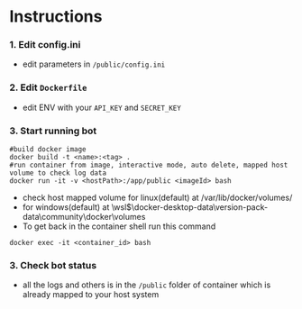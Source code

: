 # Instructions

### 1. Edit config.ini

- edit parameters in `/public/config.ini`

### 2. Edit `Dockerfile`

- edit ENV with your `API_KEY` and `SECRET_KEY`

### 3. Start running bot
```shell
#build docker image
docker build -t <name>:<tag> .
#run container from image, interactive mode, auto delete, mapped host volume to check log data
docker run -it -v <hostPath>:/app/public <imageId> bash
```
- check host mapped volume for linux(default) at /var/lib/docker/volumes/
- for windows(default) at \\wsl$\docker-desktop-data\version-pack-data\community\docker\volumes 
- To get back in the container shell run this command
```shell
docker exec -it <container_id> bash
```

### 3. Check bot status
- all the logs and others is in the `/public` folder of container which is already mapped to your host system